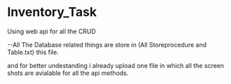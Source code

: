 # Inventory_Task

Using web api  for all the CRUD 

--All The Database related things are store in (All Storeprocedure and Table.txt)  this file.

and for better undestanding i already upload one file in which all the screen shots are avialable for all the api methods.
